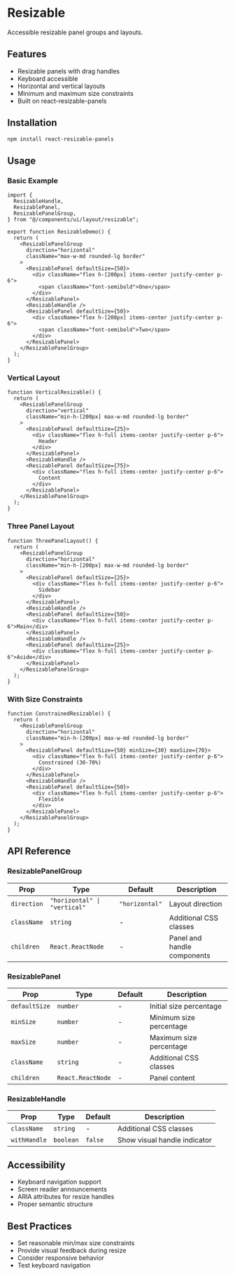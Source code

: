 # Resizable

Accessible resizable panel groups and layouts.

## Features

- Resizable panels with drag handles
- Keyboard accessible
- Horizontal and vertical layouts
- Minimum and maximum size constraints
- Built on react-resizable-panels

## Installation

```bash
npm install react-resizable-panels
```

## Usage

### Basic Example

```tsx
import {
  ResizableHandle,
  ResizablePanel,
  ResizablePanelGroup,
} from "@/components/ui/layout/resizable";

export function ResizableDemo() {
  return (
    <ResizablePanelGroup
      direction="horizontal"
      className="max-w-md rounded-lg border"
    >
      <ResizablePanel defaultSize={50}>
        <div className="flex h-[200px] items-center justify-center p-6">
          <span className="font-semibold">One</span>
        </div>
      </ResizablePanel>
      <ResizableHandle />
      <ResizablePanel defaultSize={50}>
        <div className="flex h-[200px] items-center justify-center p-6">
          <span className="font-semibold">Two</span>
        </div>
      </ResizablePanel>
    </ResizablePanelGroup>
  );
}
```

### Vertical Layout

```tsx
function VerticalResizable() {
  return (
    <ResizablePanelGroup
      direction="vertical"
      className="min-h-[200px] max-w-md rounded-lg border"
    >
      <ResizablePanel defaultSize={25}>
        <div className="flex h-full items-center justify-center p-6">
          Header
        </div>
      </ResizablePanel>
      <ResizableHandle />
      <ResizablePanel defaultSize={75}>
        <div className="flex h-full items-center justify-center p-6">
          Content
        </div>
      </ResizablePanel>
    </ResizablePanelGroup>
  );
}
```

### Three Panel Layout

```tsx
function ThreePanelLayout() {
  return (
    <ResizablePanelGroup
      direction="horizontal"
      className="min-h-[200px] max-w-md rounded-lg border"
    >
      <ResizablePanel defaultSize={25}>
        <div className="flex h-full items-center justify-center p-6">
          Sidebar
        </div>
      </ResizablePanel>
      <ResizableHandle />
      <ResizablePanel defaultSize={50}>
        <div className="flex h-full items-center justify-center p-6">Main</div>
      </ResizablePanel>
      <ResizableHandle />
      <ResizablePanel defaultSize={25}>
        <div className="flex h-full items-center justify-center p-6">Aside</div>
      </ResizablePanel>
    </ResizablePanelGroup>
  );
}
```

### With Size Constraints

```tsx
function ConstrainedResizable() {
  return (
    <ResizablePanelGroup
      direction="horizontal"
      className="min-h-[200px] max-w-md rounded-lg border"
    >
      <ResizablePanel defaultSize={50} minSize={30} maxSize={70}>
        <div className="flex h-full items-center justify-center p-6">
          Constrained (30-70%)
        </div>
      </ResizablePanel>
      <ResizableHandle />
      <ResizablePanel defaultSize={50}>
        <div className="flex h-full items-center justify-center p-6">
          Flexible
        </div>
      </ResizablePanel>
    </ResizablePanelGroup>
  );
}
```

## API Reference

### ResizablePanelGroup

| Prop        | Type                         | Default        | Description                 |
| ----------- | ---------------------------- | -------------- | --------------------------- |
| `direction` | `"horizontal" \| "vertical"` | `"horizontal"` | Layout direction            |
| `className` | `string`                     | -              | Additional CSS classes      |
| `children`  | `React.ReactNode`            | -              | Panel and handle components |

### ResizablePanel

| Prop          | Type              | Default | Description             |
| ------------- | ----------------- | ------- | ----------------------- |
| `defaultSize` | `number`          | -       | Initial size percentage |
| `minSize`     | `number`          | -       | Minimum size percentage |
| `maxSize`     | `number`          | -       | Maximum size percentage |
| `className`   | `string`          | -       | Additional CSS classes  |
| `children`    | `React.ReactNode` | -       | Panel content           |

### ResizableHandle

| Prop         | Type      | Default | Description                  |
| ------------ | --------- | ------- | ---------------------------- |
| `className`  | `string`  | -       | Additional CSS classes       |
| `withHandle` | `boolean` | `false` | Show visual handle indicator |

## Accessibility

- Keyboard navigation support
- Screen reader announcements
- ARIA attributes for resize handles
- Proper semantic structure

## Best Practices

- Set reasonable min/max size constraints
- Provide visual feedback during resize
- Consider responsive behavior
- Test keyboard navigation
